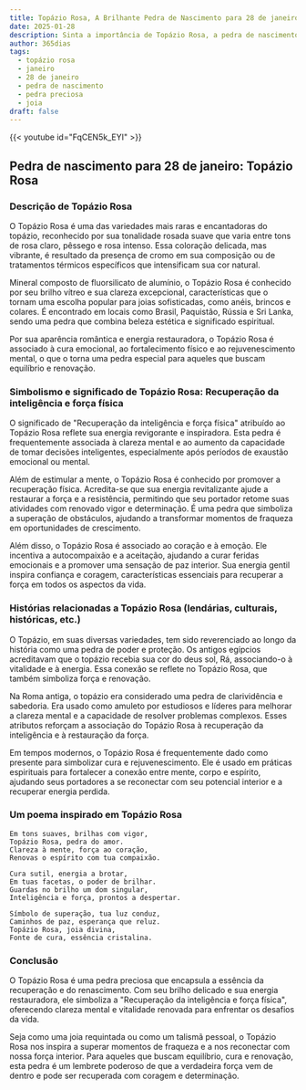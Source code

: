 ```yaml
---
title: Topázio Rosa, A Brilhante Pedra de Nascimento para 28 de janeiro
date: 2025-01-28
description: Sinta a importância de Topázio Rosa, a pedra de nascimento de 28 de janeiro que simboliza Recuperação da inteligência e força física. Deixe que sua beleza e significado iluminem seu dia.
author: 365dias
tags:
  - topázio rosa
  - janeiro
  - 28 de janeiro
  - pedra de nascimento
  - pedra preciosa
  - joia
draft: false
---
```


{{< youtube id="FqCEN5k_EYI" >}}


## Pedra de nascimento para 28 de janeiro: Topázio Rosa

### Descrição de Topázio Rosa

O Topázio Rosa é uma das variedades mais raras e encantadoras do topázio, reconhecido por sua tonalidade rosada suave que varia entre tons de rosa claro, pêssego e rosa intenso. Essa coloração delicada, mas vibrante, é resultado da presença de cromo em sua composição ou de tratamentos térmicos específicos que intensificam sua cor natural.

Mineral composto de fluorsilicato de alumínio, o Topázio Rosa é conhecido por seu brilho vítreo e sua clareza excepcional, características que o tornam uma escolha popular para joias sofisticadas, como anéis, brincos e colares. É encontrado em locais como Brasil, Paquistão, Rússia e Sri Lanka, sendo uma pedra que combina beleza estética e significado espiritual.

Por sua aparência romântica e energia restauradora, o Topázio Rosa é associado à cura emocional, ao fortalecimento físico e ao rejuvenescimento mental, o que o torna uma pedra especial para aqueles que buscam equilíbrio e renovação.

### Simbolismo e significado de Topázio Rosa: Recuperação da inteligência e força física

O significado de "Recuperação da inteligência e força física" atribuído ao Topázio Rosa reflete sua energia revigorante e inspiradora. Esta pedra é frequentemente associada à clareza mental e ao aumento da capacidade de tomar decisões inteligentes, especialmente após períodos de exaustão emocional ou mental.

Além de estimular a mente, o Topázio Rosa é conhecido por promover a recuperação física. Acredita-se que sua energia revitalizante ajude a restaurar a força e a resistência, permitindo que seu portador retome suas atividades com renovado vigor e determinação. É uma pedra que simboliza a superação de obstáculos, ajudando a transformar momentos de fraqueza em oportunidades de crescimento.

Além disso, o Topázio Rosa é associado ao coração e à emoção. Ele incentiva a autocompaixão e a aceitação, ajudando a curar feridas emocionais e a promover uma sensação de paz interior. Sua energia gentil inspira confiança e coragem, características essenciais para recuperar a força em todos os aspectos da vida.

### Histórias relacionadas a Topázio Rosa (lendárias, culturais, históricas, etc.)

O Topázio, em suas diversas variedades, tem sido reverenciado ao longo da história como uma pedra de poder e proteção. Os antigos egípcios acreditavam que o topázio recebia sua cor do deus sol, Rá, associando-o à vitalidade e à energia. Essa conexão se reflete no Topázio Rosa, que também simboliza força e renovação.

Na Roma antiga, o topázio era considerado uma pedra de clarividência e sabedoria. Era usado como amuleto por estudiosos e líderes para melhorar a clareza mental e a capacidade de resolver problemas complexos. Esses atributos reforçam a associação do Topázio Rosa à recuperação da inteligência e à restauração da força.

Em tempos modernos, o Topázio Rosa é frequentemente dado como presente para simbolizar cura e rejuvenescimento. Ele é usado em práticas espirituais para fortalecer a conexão entre mente, corpo e espírito, ajudando seus portadores a se reconectar com seu potencial interior e a recuperar energia perdida.

### Um poema inspirado em Topázio Rosa

```
Em tons suaves, brilhas com vigor,  
Topázio Rosa, pedra do amor.  
Clareza à mente, força ao coração,  
Renovas o espírito com tua compaixão.  

Cura sutil, energia a brotar,  
Em tuas facetas, o poder de brilhar.  
Guardas no brilho um dom singular,  
Inteligência e força, prontos a despertar.  

Símbolo de superação, tua luz conduz,  
Caminhos de paz, esperança que reluz.  
Topázio Rosa, joia divina,  
Fonte de cura, essência cristalina.  
```

### Conclusão

O Topázio Rosa é uma pedra preciosa que encapsula a essência da recuperação e do renascimento. Com seu brilho delicado e sua energia restauradora, ele simboliza a "Recuperação da inteligência e força física", oferecendo clareza mental e vitalidade renovada para enfrentar os desafios da vida.

Seja como uma joia requintada ou como um talismã pessoal, o Topázio Rosa nos inspira a superar momentos de fraqueza e a nos reconectar com nossa força interior. Para aqueles que buscam equilíbrio, cura e renovação, esta pedra é um lembrete poderoso de que a verdadeira força vem de dentro e pode ser recuperada com coragem e determinação.